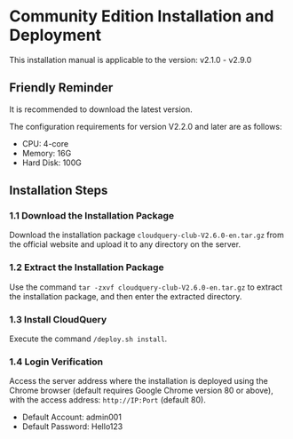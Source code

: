 # Community Edition Installation and Deployment

This installation manual is applicable to the version: v2.1.0 - v2.9.0

## Friendly Reminder

It is recommended to download the latest version.

The configuration requirements for version V2.2.0 and later are as follows:

- CPU: 4-core
- Memory: 16G
- Hard Disk: 100G

## Installation Steps

### 1.1 Download the Installation Package

Download the installation package `cloudquery-club-V2.6.0-en.tar.gz` from the official website and upload it to any directory on the server.

### 1.2 Extract the Installation Package

Use the command `tar -zxvf cloudquery-club-V2.6.0-en.tar.gz` to extract the installation package, and then enter the extracted directory.

### 1.3 Install CloudQuery

Execute the command `/deploy.sh install`.

### 1.4 Login Verification

Access the server address where the installation is deployed using the Chrome browser (default requires Google Chrome version 80 or above), with the access address: `http://IP:Port` (default 80).

- Default Account: admin001
- Default Password: Hello123